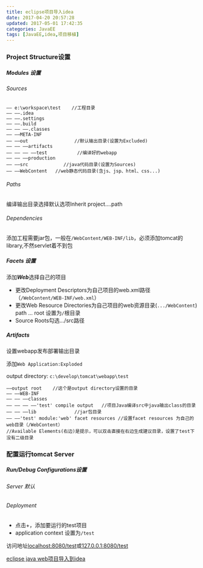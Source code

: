 ```yaml
---
title: eclipse项目导入idea
date: 2017-04-20 20:57:28
updated: 2017-05-01 17:42:35categories: JavaEE
tags: [JavaEE,idea,项目移植]
---
```


###  Project Structure设置

##### Modules 设置

###### Sources

```
—— e:\workspace\test    //工程目录
—— ——.idea
—— ——.settings
—— ——.build
—— —— ——.classes
—— ——META-INF
—— ——out                 //默认输出目录(设置为Excluded)
—— —— ——artifacts
—— —— —— ——test           //编译好的webapp
—— —— ——production
—— ——src             //java代码目录(设置为Sources)
—— ——WebContent   //web静态代码目录(含js、jsp、html、css...)
```

###### Paths

编译输出目录选择默认选项Inherit project....path

###### Dependencies

添加工程需要jar包，一般在`/WebContent/WEB-INF/lib`，必须添加tomcat的library,不然servlet着不到包

##### Facets 设置

添加***Web***选择自己的项目

* 更改Deployment Descriptors为自己项目的web.xml路径（`/WebContent/WEB-INF/web.xml`）
* 更改Web Resource Directories为自己项目的web资源目录(`.../WebContent`)  path ... root 设置为`/`根目录
* Source Roots勾选.../src路径

##### Artifacts

设置webapp发布部署输出目录

 添加`Web Application:Exploded`

output directory: `c:\develop\tomcat\webapp\test`

```
——output root    //这个是output directory设置的目录
—— ——WEB-INF
—— —— ——classes
—— —— —— ——'test' compile output   //项目Java编译src中java输出class的目录
—— —— ——lib              //jar包目录
—— ——'test' module:'web' facet resources //设置facet resources 为自己的web目录（/WebContent）
//Available Elements(右边)是提示，可以双击直接在右边生成建议目录，设置了test下没有二级目录
```

### 配置运行tomcat Server

##### Run/Debug Configurations设置

###### Server 默认

###### Deployment   

* 点击+，添加要运行的test项目
* application context 设置为`/test`

访问地址[localhost:8080/test](localhost:8080/test)或[127.0.0.1:8080/test](127.0.0.1:8080/test)

[eclipse java web项目导入到idea](http://jingyan.baidu.com/article/ca41422f2145641eae99edb9.html)